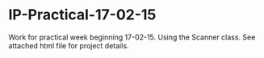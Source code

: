 # IP-Practical-17-02-15
Work for practical week beginning 17-02-15. Using the Scanner class. See attached html file for project details.

